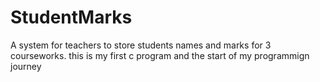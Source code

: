 # StudentMarks
A system for teachers to store students names and marks for 3 courseworks.
this is my first c program and the start of my programmign journey
